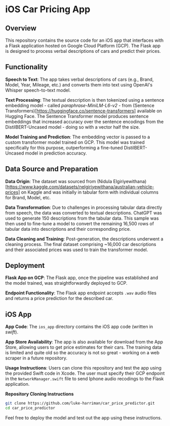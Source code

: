 # iOS Car Pricing App

## Overview

This repository contains the source code for an iOS app that interfaces with a Flask application hosted on Google Cloud Platform (GCP). The Flask app is designed to process verbal descriptions of cars and predict their prices.

## Functionality
**Speech to Text**: The app takes verbal descriptions of cars (e.g., Brand, Model, Year, Mileage, etc.) and converts them into text using OpenAI's Whisper speech-to-text model.

**Text Processing**: The textual description is then tokenized using a sentence embedding model - called *paraphrase-MiniLM-L6-v2* - from (Sentence Transformers)[https://huggingface.co/sentence-transformers] available on Hugging Face. The Sentence Transformer model produces sentence embeddings that increased accuracy over the sentence encodings from the DistilBERT-Uncased model - doing so with a vector half the size. 

**Model Training and Prediction**: The embedding vector is passed to a custom transformer model trained on GCP. This model was trained specifically for this purpose, outperforming a fine-tuned DistilBERT-Uncased model in prediction accuracy.

## Data Source and Preparation
**Data Origin**: The dataset was sourced from (Nidula Elgiriyewithana)[https://www.kaggle.com/datasets/nelgiriyewithana/australian-vehicle-prices] on Kaggle and was initially in tabular form with individual columns for Brand, Model, etc.

**Data Transformation**: Due to challenges in processing tabular data directly from speech, the data was converted to textual descriptions. ChatGPT was used to generate 150 descriptions from the tabular data. This sample was then used to fine-tune a model to convert the remaining 16,500 rows of tabular data into descriptions and their corresponding price.

**Data Cleaning and Training**: Post-generation, the descriptions underwent a cleaning process. The final dataset comprising ~16,000 car descriptions and their associated prices was used to train the transformer model.

## Deployment
**Flask App on GCP**: The Flask app, once the pipeline was established and the model trained, was straightforwardly deployed to GCP.

**Endpoint Functionality**: The Flask app endpoint accepts ``.wav`` audio files and returns a price prediction for the described car.

## iOS App
**App Code**: The ``ios_app`` directory contains the iOS app code (written in *swift*).

**App Store Availability**: The app is also available for download from the App Store, allowing users to get price estimates for their cars. The training data is limited and quite old so the accuracy is not so great - working on a web scraper in a future repository. 

**Usage Instructions**: Users can clone this repository and test the app using the provided Swift code in Xcode. The user must specify their GCP endpoint in the ``NetworkManager.swift`` file to send Iphone audio recodings to the Flask application.

**Repository Cloning Instructions**
```bash
git clone https://github.com/luke-harriman/car_price_predictor.git
cd car_price_predictor
```

Feel free to deploy the model and test out the app using these instructions.